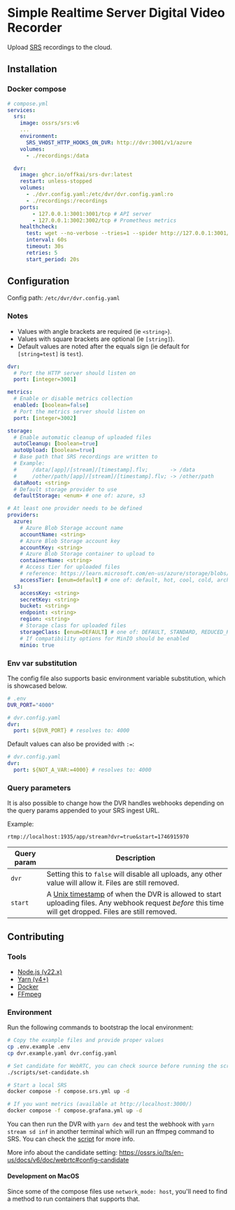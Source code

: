 # Simple Realtime Server Digital Video Recorder

Upload [SRS](https://ossrs.io/lts/en-us/) recordings to the cloud.

## Installation

### Docker compose

```yaml
# compose.yml
services:
  srs:
    image: ossrs/srs:v6
    ...
    environment:
      SRS_VHOST_HTTP_HOOKS_ON_DVR: http://dvr:3001/v1/azure
    volumes:
      - ./recordings:/data

  dvr:
    image: ghcr.io/offkai/srs-dvr:latest
    restart: unless-stopped
    volumes:
      - ./dvr.config.yaml:/etc/dvr/dvr.config.yaml:ro
      - ./recordings:/recordings
    ports:
        - 127.0.0.1:3001:3001/tcp # API server
        - 127.0.0.1:3002:3002/tcp # Prometheus metrics
    healthcheck:
      test: wget --no-verbose --tries=1 --spider http://127.0.0.1:3001/ping || exit 1
      interval: 60s
      timeout: 30s
      retries: 5
      start_period: 20s
```

## Configuration

Config path: `/etc/dvr/dvr.config.yaml`

### Notes

- Values with angle brackets are required (ie `<string>`).
- Values with square brackets are optional (ie `[string]`).
- Default values are noted after the equals sign (ie default for `[string=test]` is `test`).

```yaml
dvr:
  # Port the HTTP server should listen on
  port: [integer=3001]

metrics:
  # Enable or disable metrics collection
  enabled: [boolean=false]
  # Port the metrics server should listen on
  port: [integer=3002]

storage:
  # Enable automatic cleanup of uploaded files
  autoCleanup: [boolean=true]
  autoUpload: [boolean=true]
  # Base path that SRS recordings are written to
  # Example:
  #     /data/[app]/[stream]/[timestamp].flv;       -> /data
  #     /other/path/[app]/[stream]/[timestamp].flv; -> /other/path
  dataRoot: <string>
  # Default storage provider to use
  defaultStorage: <enum> # one of: azure, s3

# At least one provider needs to be defined
providers:
  azure:
    # Azure Blob Storage account name
    accountName: <string>
    # Azure Blob Storage account key
    accountKey: <string>
    # Azure Blob Storage container to upload to
    containerName: <string>
    # Access tier for uploaded files
    # reference: https://learn.microsoft.com/en-us/azure/storage/blobs/access-tiers-overview
    accessTier: [enum=default] # one of: default, hot, cool, cold, archive
  s3:
    accessKey: <string>
    secretKey: <string>
    bucket: <string>
    endpoint: <string>
    region: <string>
    # Storage class for uploaded files
    storageClass: [enum=DEFAULT] # one of: DEFAULT, STANDARD, REDUCED_REDUNDANCY, STANDARD_IA, ONEZONE_IA, INTELLIGENT_TIERING, GLACIER, DEEP_ARCHIVE, OUTPOSTS, GLACIER_IR, SNOW, EXPRESS_ONEZONE
    # If compatibility options for MinIO should be enabled
    minio: true
```

### Env var substitution

The config file also supports basic environment variable substitution, which is showcased below.

```sh
# .env
DVR_PORT="4000"
```

```yaml
# dvr.config.yaml
dvr:
  port: ${DVR_PORT} # resolves to: 4000
```

Default values can also be provided with `:=`:

```yaml
# dvr.config.yaml
dvr:
  port: ${NOT_A_VAR:=4000} # resolves to: 4000
```

### Query parameters

It is also possible to change how the DVR handles webhooks depending on the query params appended to your SRS ingest URL.

Example:

```
rtmp://localhost:1935/app/stream?dvr=true&start=1746915970
```

| Query param | Description                                                                                                                                                                               |
| ----------- | ----------------------------------------------------------------------------------------------------------------------------------------------------------------------------------------- |
| `dvr`       | Setting this to `false` will disable all uploads, any other value will allow it. Files are still removed.                                                                                 |
| `start`     | A [Unix timestamp](https://www.unixtimestamp.com/) of when the DVR is allowed to start uploading files. Any webhook request _before_ this time will get dropped. Files are still removed. |

## Contributing

### Tools

- [Node.js (v22.x)](https://nodejs.org/en)
- [Yarn (v4+)](https://yarnpkg.com/)
- [Docker](https://docs.docker.com/)
- [FFmpeg](https://www.ffmpeg.org/)

### Environment

Run the following commands to bootstrap the local environment:

```sh
# Copy the example files and provide proper values
cp .env.example .env
cp dvr.example.yaml dvr.config.yaml

# Set candidate for WebRTC, you can check source before running the script
./scripts/set-candidate.sh

# Start a local SRS
docker compose -f compose.srs.yml up -d

# If you want metrics (available at http://localhost:3000/)
docker compose -f compose.grafana.yml up -d
```

You can then run the DVR with `yarn dev` and test the webhook with `yarn stream sd inf` in another terminal which will run an ffmpeg command to SRS. You can check the [script](/scripts/stream.sh) for more info.

More info about the candidate setting: <https://ossrs.io/lts/en-us/docs/v6/doc/webrtc#config-candidate>

#### Development on MacOS

Since some of the compose files use `network_mode: host`, you'll need to find a method to run containers that supports that.
